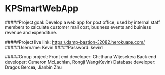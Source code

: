 # KPSmartWebApp

#####Project goal: Develop a web app for post office, used by internal staff members to calculate customer mail cost, business events and buiniess revenue and expenditure. 

#####Project live link: https://damp-bastion-32082.herokuapp.com/
#####Username: Kevin
#####Password: kevin1

#####Group project:
              Front end developer: Chethana Wijesekera
              Back  end developer: Cameron McLachlan, Rongji Wang(Kevin)
              Database  developer: Dragos Bercea, Jianbin Zhu
